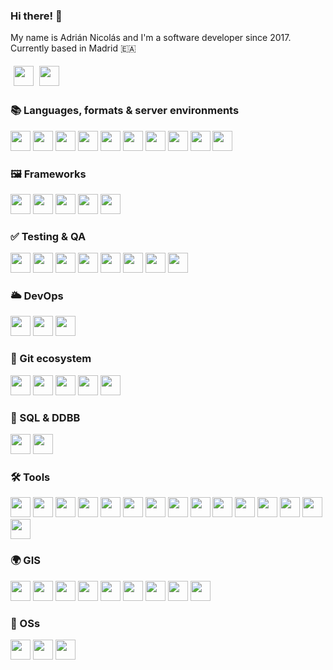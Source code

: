 ### Hi there! 👋

My name is Adrián Nicolás and I'm a software developer since 2017. Currently based in Madrid 🇪🇦

<div>
  <a href="https://linkedin.com/in/adrian-nicolas"><img height="32" width="32" src="https://cdn.simpleicons.org/linkedin/#0A66C2/eee" style="padding: 5px;"/></a>
  <a href="mailto:anp9648@gmail.com?subject=[GitHub%20Profile]%20Adrian%20Nicolas"><img height="32" width="32" src="https://cdn.simpleicons.org/gmail/#EA4335/eee" /></a>
</div>

<!--
**adnicolas/adnicolas** is a ✨ _special_ ✨ repository because its `README.md` (this file) appears on your GitHub profile.

Here are some ideas to get you started:

- 🔭 I’m currently working on ...
- 🌱 I’m currently learning ...
- 👯 I’m looking to collaborate on ...
- 🤔 I’m looking for help with ...
- 💬 Ask me about ...
- 📫 How to reach me: ...
- 😄 Pronouns: he/him
- ⚡ Fun facts: -->

### 📚 Languages, formats & server environments

<div>
  <a href="https://developer.mozilla.org/es/docs/Web/JavaScript"><img height="32" width="32" src="https://cdn.simpleicons.org/javascript/#F7DF1E/eee" /></a>
  <a href="https://www.typescriptlang.org/"><img height="32" width="32" src="https://cdn.simpleicons.org/typescript/#3178C6/eee" /></a>
  <a href="https://nodejs.org/en"><img height="32" width="32" src="https://cdn.simpleicons.org/nodedotjs/#339933/eee" /></a>
  <a href="https://en.wikipedia.org/wiki/HTML5"><img height="32" width="32" src="https://cdn.simpleicons.org/html5/#E34F26/eee" /></a>
  <a href="https://www.w3.org/Style/CSS/"><img height="32" width="32" src="https://cdn.simpleicons.org/css3/#1572B6/eee" /></a>
  <a href="https://sass-lang.com/"><img height="32" width="32" src="https://cdn.simpleicons.org/sass/#CC6699/eee" /></a>
  <a href="https://www.python.org/"><img height="32" width="32" src="https://cdn.simpleicons.org/python/#3776AB/eee" /></a>
  <a href="https://learn.microsoft.com/es-es/dotnet/csharp/"><img height="32" width="32" src="https://cdn.simpleicons.org/csharp/#239120/eee" /></a>
  <a href="https://en.wikipedia.org/wiki/JSON"><img height="32" width="32" src="https://cdn.simpleicons.org/json/gray" /></a>
  <a href="https://daringfireball.net/projects/markdown/"><img height="32" width="32" src="https://cdn.simpleicons.org/markdown/gray" /></a>
</div>

### 🖼 Frameworks

<div>
  <a href="https://angular.io/"><img height="32" width="32" src="https://cdn.simpleicons.org/angular/#DD0031/eee" /></a>
  <a href="https://es.react.dev/"><img height="32" width="32" src="https://cdn.simpleicons.org/react/#61DAFB/eee" /></a>
  <a href="https://expressjs.com"><img height="32" width=32" src="https://cdn.simpleicons.org/express/gray" /></a>
  <a href="https://nestjs.com/"><img height="32" width="32" src="https://cdn.simpleicons.org/nestjs/#E0234E/eee" /></a>
  <a href="https://dotnet.microsoft.com/es-es/learn/dotnet/what-is-dotnet"><img height="32" width="32" src="https://cdn.simpleicons.org/dotnet/#512BD4/eee" /></a>
</div>

### ✅ Testing & QA

<div>
  <a href="https://www.cypress.io/"><img height="32" width="32" src="https://cdn.simpleicons.org/cypress/gray" /></a>
  <a href="https://jestjs.io/"><img height="32" width="32" src="https://cdn.simpleicons.org/jest/#C21325/eee" /></a>
  <a href="https://www.sonarsource.com/products/sonarlint/"><img height="32" width="32" src="https://cdn.simpleicons.org/sonarlint/#CB2029/eee" /></a>
  <a href="https://www.sonarsource.com/products/sonarqube/"><img height="32" width="32" src="https://cdn.simpleicons.org/sonarqube/#4E9BCD/eee" /></a>
  <a href="https://www.openapis.org/"><img height="32" width="32" src="https://cdn.simpleicons.org/openapiinitiative/#6BA539/eee" /></a>
  <a href="https://swagger.io/"><img height="32" width="32" src="https://cdn.simpleicons.org/swagger/#85EA2D/eee" /></a>
  <a href="https://eslint.org/"><img height="32" width="32" src="https://cdn.simpleicons.org/eslint/#4B32C3/eee" /></a>
  <a href="https://prettier.io/"><img height="32" width="32" src="https://cdn.simpleicons.org/prettier/#F7B93E/eee" /></a>
</div>

### 🌥 DevOps

<div>
  <a href="https://www.docker.com/"><img height="32" width="32" src="https://cdn.simpleicons.org/docker/#2496ED/eee" /></a>
  <a href="https://github.com/features/actions"><img height="32" width="32" src="https://cdn.simpleicons.org/githubactions/#2088FF/eee" /></a>
  <a href="https://www.jenkins.io/"><img height="32" width="32" src="https://cdn.simpleicons.org/jenkins/#D24939/eee" /></a>
</div>

### 🔄 Git ecosystem

<div>
  <a href="https://git-scm.com/"><img height="32" width="32" src="https://cdn.simpleicons.org/git/#F05032/eee" /></a>
  <a href="https://github.com/"><img height="32" width="32" src="https://cdn.simpleicons.org/github/gray" /></a>
  <a href="https://www.toptal.com/developers/gitignore/"><img height="32" width="32" src="https://cdn.simpleicons.org/gitignoredotio/#204ECF/eee" /></a>
  <a href="https://about.gitlab.com/"><img height="32" width="32" src="https://cdn.simpleicons.org/gitlab/#FC6D26/eee" /></a>
  <a href="https://gitea.com/"><img height="32" width="32" src="https://cdn.simpleicons.org/gitea/#609926/eee" /></a>
</div>

### 📃 SQL & DDBB 

<div>
  <a href="https://www.postgresql.org/"><img height="32" width="32" src="https://cdn.simpleicons.org/postgresql/#4169E1/eee" /></a>
  <a href="https://www.oracle.com/es/database/"><img height="32" width="32" src="https://cdn.simpleicons.org/oracle/#F80000/eee" /></a>
</div>

### 🛠 Tools

<div>
  <a href="https://nx.dev/"><img height="32" width="32" src="https://cdn.simpleicons.org/nx/#143055/eee" /></a>
  <a href="https://www.npmjs.com/"><img height="32" width="32" src="https://cdn.simpleicons.org/npm/#CB3837/eee" /></a>
  <a href="https://redux.js.org/"><img height="32" width="32" src="https://cdn.simpleicons.org/redux/#764ABC/eee" /></a>
  <a href="https://storybook.js.org/"><img height="32" width="32" src="https://cdn.simpleicons.org/storybook/#FF4785/eee" /></a>
  <a href="https://www.sublimetext.com/"><img height="32" width="32" src="https://cdn.simpleicons.org/sublimetext/#FF9800/eee" /></a>
  <a href="https://code.visualstudio.com/"><img height="32" width="32" src="https://cdn.simpleicons.org/visualstudiocode/#007ACC/eee" /></a>
  <a href="https://webpack.js.org/"><img height="32" width="32" src="https://cdn.simpleicons.org/webpack/#8DD6F9/eee" /></a>
  <a href="https://handlebarsjs.com/"><img height="32" width="32" src="https://cdn.simpleicons.org/handlebarsdotjs/gray" /></a>
  <a href="https://www.postman.com/"><img height="32" width="32" src="https://cdn.simpleicons.org/postman/#FF6C37/eee" /></a>
  <a href="https://jwt.io/"><img height="32" width="32" src="https://cdn.simpleicons.org/jsonwebtokens/gray" /></a>
  <a href="https://hoppscotch.io/"><img height="32" width="32" src="https://cdn.simpleicons.org/hoppscotch/#31C48D/eee" /></a>
  <a href="https://www.iconfinder.com/"><img height="32" width="32" src="https://cdn.simpleicons.org/iconfinder/gray" /></a>
  <a href="https://simpleicons.org/"><img height="32" width="32" src="https://cdn.simpleicons.org/simpleicons/gray" /></a>
  <a href="https://fontawesome.com/"><img height="32" width="32" src="https://cdn.simpleicons.org/fontawesome/#528DD7/eee" /></a>
  <a href="https://gulpjs.com/"><img height="32" width="32" src="https://cdn.simpleicons.org/gulp/#CF4647/eee" /></a>
</div>

### 🌍 GIS

<div>
  <a href="https://openlayers.org/"><img height="32" width="32" src="https://cdn.simpleicons.org/openlayers/#1F6B75/eee" /></a>
  <a href="https://www.here.com/"><img height="32" width="32" src="https://cdn.simpleicons.org/here/#00AFAA/eee" /></a>
  <a href="https://carto.com/"><img height="32" width="32" src="https://cdn.simpleicons.org/carto/#EB1510/eee" /></a>
  <a href="https://leafletjs.com/"><img height="32" width="32" src="https://cdn.simpleicons.org/leaflet/#199900/eee" /></a>
  <a href="https://www.esri.es/es-es/home"><img height="32" width="32" src="https://cdn.simpleicons.org/esri/gray" /></a>
  <a href="https://www.arcgis.com/"><img height="32" width="32" src="https://cdn.simpleicons.org/arcgis/#2C7AC3/eee" /></a>
  <a href="https://www.osgeo.org/"><img height="32" width="32" src="https://cdn.simpleicons.org/osgeo/#5CAE58/eee" /></a>
  <a href="https://cesium.com/"><img height="32" width="32" src="https://cdn.simpleicons.org/cesium/#6CADDF/eee" /></a>
  <a href="https://qgis.org/es/site/"><img height="32" width="32" src="https://cdn.simpleicons.org/qgis/#589632/eee" /></a>
</div>

### 📀 OSs

<div>
  <a href="https://en.wikipedia.org/wiki/Linux_kernel"><img height="32" width="32" src="https://cdn.simpleicons.org/linux/#FCC624/eee" /></a>
  <a href="https://ubuntu.com/"><img height="32" width="32" src="https://cdn.simpleicons.org/ubuntu/#E95420/eee" /></a>
  <a href="https://www.microsoft.com/es-es/windows?r=1"><img height="32" width="32" src="https://cdn.simpleicons.org/windows/#0078D6/eee" /></a>
</div>
